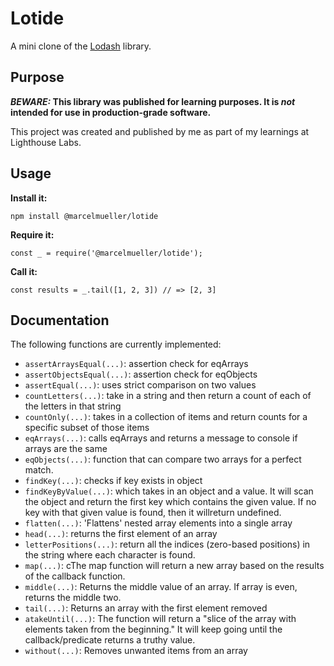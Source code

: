 # Lotide

A mini clone of the [Lodash](https://lodash.com) library.

## Purpose

**_BEWARE:_ This library was published for learning purposes. It is _not_ intended for use in production-grade software.**

This project was created and published by me as part of my learnings at Lighthouse Labs.

## Usage

**Install it:**

`npm install @marcelmueller/lotide`

**Require it:**

`const _ = require('@marcelmueller/lotide');`

**Call it:**

`const results = _.tail([1, 2, 3]) // => [2, 3]`

## Documentation

The following functions are currently implemented:

- `assertArraysEqual(...)`: assertion check for eqArrays
- `assertObjectsEqual(...)`: assertion check for eqObjects
- `assertEqual(...)`: uses strict comparison on two values
- `countLetters(...)`: take in a string and then return a count of each of the letters in that string
- `countOnly(...)`: takes in a collection of items and return counts for a specific subset of those items
- `eqArrays(...)`: calls eqArrays and returns a message to console if arrays are the same
- `eqObjects(...)`: function that can compare two arrays for a perfect match.
- `findKey(...)`: checks if key exists in object
- `findKeyByValue(...)`: which takes in an object and a value. It will scan the object and return the first key which contains the given value. If no key with that given value is found, then it willreturn undefined.
- `flatten(...)`: 'Flattens' nested array elements into a single array
- `head(...)`: returns the first element of an array
- `letterPositions(...)`: return all the indices (zero-based positions) in the string where each character is found.
- `map(...)`: cThe map function will return a new array based on the results of the callback function.
- `middle(...)`: Returns the middle value of an array. If array is even, returns the middle two.
- `tail(...)`: Returns an array with the first element removed
- `atakeUntil(...)`: The function will return a "slice of the array with elements taken from the beginning." It will keep going until the callback/predicate returns a truthy value.
- `without(...)`: Removes unwanted items from an array
